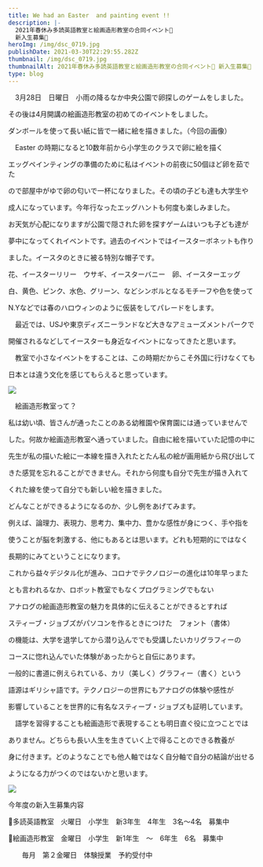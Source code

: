 ```yaml
---
title: We had an Easter  and painting event !!
description: |-
  2021年春休み多読英語教室と絵画造形教室の合同イベント🐣
  新入生募集🐣
heroImg: /img/dsc_0719.jpg
publishDate: 2021-03-30T22:29:55.282Z
thumbnail: /img/dsc_0719.jpg
thumbnailAlt: 2021年春休み多読英語教室と絵画造形教室の合同イベント🐣 新入生募集🐣
type: blog
---
```

　3月28日　日曜日　小雨の降るなか中央公園で卵探しのゲームをしました。

その後は4月開講の絵画造形教室の初めてのイベントをしました。

ダンボールを使って長い紙に皆で一緒に絵を描きました。（今回の画像）

　Easter の時期になると10数年前から小学生のクラスで卵に絵を描く

エッグペインティングの準備のために私はイベントの前夜に50個ほど卵を茹でた

ので部屋中がゆで卵の匂いで一杯になりました。その頃の子ども達も大学生や

成人になっています。今年行なったエッグハントも何度も楽しみました。

お天気が心配になりますが公園で隠された卵を探すゲームはいつも子ども達が

夢中になってくれイベントです。過去のイベントではイースターボネットも作り

ました。イースタのときに被る特別な帽子です。

花、イースターリリー　ウサギ、イースターバニー　卵、イースターエッグ

白、黄色、ピンク、水色、グリーン、などシンボルとなるモチーフや色を使って

N.Yなどでは春のハロウィンのように仮装をしてパレードをします。

　最近では、USJや東京ディズニーランドなど大きなアミューズメントパークで

開催されるなどしてイースターも身近なイベントになってきたと思います。

　教室で小さなイベントをすることは、この時期だからこそ外国に行けなくても

日本とは違う文化を感じてもらえると思っています。

![](/img/dsc_0711.jpg)

　絵画造形教室って？

私は幼い頃、皆さんが通ったことのある幼稚園や保育園には通っていませんで

した。何故か絵画造形教室へ通っていました。自由に絵を描いていた記憶の中に

先生が私の描いた絵に一本線を描き入れたとたん私の絵が画用紙から飛び出して

きた感覚を忘れることができません。それから何度も自分で先生が描き入れて

くれた線を使って自分でも新しい絵を描きました。

どんなことができるようになるのか、少し例をあげてみます。

例えば、論理力、表現力、思考力、集中力、豊かな感性が身につく、手や指を

使うことが脳を刺激する、他にもあるとは思います。どれも短期的にではなく

長期的にみてということになります。

これから益々デジタル化が進み、コロナでテクノロジーの進化は10年早っまた

とも言われるなか、ロボット教室でもなくプログラミングでもない

アナログの絵画造形教室の魅力を具体的に伝えることができるとすれば

スティーブ・ジョブズがパソコンを作るときにつけた　フォント（書体）

の機能は、大学を退学してから潜り込んででも受講したいカリグラフィーの

コースに惚れ込んでいた体験があったからと自伝にあります。

一般的に書道に例えられている、カリ（美しく）グラフィー（書く）という

語源はギリシャ語です。テクノロジーの世界にもアナログの体験や感性が

影響していることを世界的に有名なスティーブ・ジョブズも証明しています。

　語学を習得することも絵画造形で表現することも明日直ぐ役に立つことでは

ありません。どちらも長い人生を生きていく上で得ることのできる教養が

身に付きます。どのようなことでも他人軸ではなく自分軸で自分の結論が出せる

ようになる力がつくのではないかと思います。

![](/img/dsc_0676.jpg)

今年度の新入生募集内容

🍒多読英語教室　火曜日　小学生　新3年生　4年生　3名～4名　募集中

🌈絵画造形教室　金曜日　小学生　新1年生　～　6年生　6名　募集中

　　毎月　第２金曜日　体験授業　予約受付中